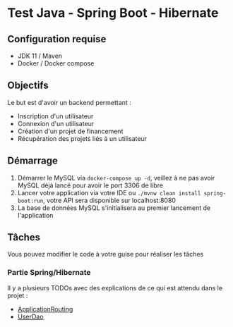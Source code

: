 # Test Java - Spring Boot - Hibernate

## Configuration requise

- JDK 11 / Maven
- Docker / Docker compose

## Objectifs

Le but est d'avoir un backend permettant :

- Inscription d'un utilisateur
- Connexion d'un utilisateur
- Création d'un projet de financement
- Récupération des projets liés à un utilisateur

## Démarrage

1. Démarrer le MySQL via `docker-compose up -d`, veillez à ne pas avoir MySQL déjà lancé pour avoir le port 3306 de libre
2. Lancer votre application via votre IDE ou `./mvnw clean install spring-boot:run`, votre API sera disponible sur localhost:8080
3. La base de données MySQL s'initialisera au premier lancement de l'application

## Tâches

Vous pouvez modifier le code à votre guise pour réaliser les tâches

### Partie Spring/Hibernate

Il y a plusieurs TODOs avec des explications de ce qui est attendu dans le projet :

- [ApplicationRouting](src/main/java/com/finalgo/application/api/ApplicationRouting.java)
- [UserDao](src/main/java/com/finalgo/application/dao/UserDao.java)
